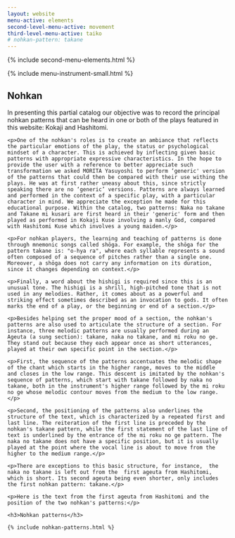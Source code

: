 ```yaml
---
layout: website
menu-active: elements
second-level-menu-active: movement
third-level-menu-active: taiko
# nohkan-pattern: takane
---
```


{% include second-menu-elements.html %}

{% include menu-instrument-small.html %}

<main class="page-content">
  <div class="text-container">
    <h2>Nohkan</h2>
    <p>In presenting this partial catalog our objective was to record the principal nohkan patterns that can be heard in one or both of the plays featured in this website: Kokaji and Hashitomi.</p>

    <p>One of the nohkan's roles is to create an ambiance that reflects the particular emotions of the play, the status or psychological mindset of a character. This is achieved by inflecting given basic patterns with appropriate expressive characteristics. In the hope to provide the user with a reference to better appreciate such transformation we asked MORITA Yasuyoshi to perform ‘generic' version of the patterns that could then be compared with their use withing the plays. He was at first rather uneasy about this, since strictly speaking there are no ‘generic’ versions. Patterns are always learned and performed in the context of a specific play, with a particular character in mind. We appreciate the exception he made for this educational purpose. Within the catalog, two patterns: Naka no takane and Takane mi kusari are first heard in their 'generic' form and then played as performed in Kokaji Kuse involving a manly God, compared with Hashitomi Kuse which involves a young maiden.</p>

    <p>For nohkan players, the learning and teaching of patterns is done through mnemonic songs called shōga. For example, the shōga for the pattern takane is: "o-hya ra", where each syllable represents a sound often composed of a sequence of pitches rather than a single one. Moreover, a shōga does not carry any information on its duration, since it changes depending on context.</p>

    <p>Finally, a word about the hishigi is required since this is an unusual tone. The hishigi is a shrill, high-pitched tone that is not used in any melodies. Rather, it comes about as a powerful and striking effect sometimes described as an invocation to gods. It often marks the end of a play, or the beginning or end of a section.</p>

    <p>Besides helping set the proper mood of a section, the nohkan's patterns are also used to articulate the structure of a section. For instance, three melodic patterns are usually performed during an Ageuta (a sung section): takane, naka no takane, and mi roku no ge. They stand out because they each appear once as short utterances, played at their own specific point in the section.</p>

    <p>First, the sequence of the patterns accentuates the melodic shape of the chant which starts in the higher range, moves to the middle  and closes in the low range. This descent is imitated by the nohkan's sequence of patterns, which start with takane followed by naka no takane, both in the instrument's higher range followed by the mi roku no ge whose melodic contour moves from the medium to the low range.</p>

    <p>Second, the positioning of the patterns also underlines the structure of the text, which is characterized by a repeated first and last line. The reiteration of the first line is preceded by the nohkan's takane pattern, while the first statement of the last line of text is underlined by the entrance of the mi roku no ge pattern. The naka no takane does not have a specific position, but it is usually played at the point where the vocal line is about to move from the higher to the medium range.</p>

    <p>There are exceptions to this basic structure, for instance,  the naka no takane is left out from the  first ageuta from Hashitomi, which is short. Its second ageuta being even shorter, only includes the first nohkan pattern: takane.</p>

    <p>Here is the text from the first ageuta from Hashitomi and the position of the two nohkan's patterns:</p>

    <h3>Nohkan patterns</h3>

    {% include nohkan-patterns.html %}

  </div>
</main>

